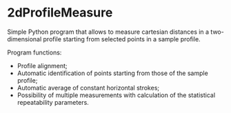 # 2dProfileMeasure
 
Simple Python program that allows to measure cartesian distances in a two-dimensional profile starting from selected points in a sample profile.

Program functions:
* Profile alignment;
* Automatic identification of points starting from those of the sample profile;
* Automatic average of constant horizontal strokes;
* Possibility of multiple measurements with calculation of the statistical repeatability parameters.
